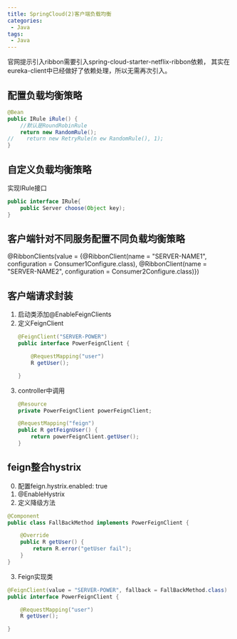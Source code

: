 ```yaml
---
title: SpringCloud(2)客户端负载均衡
categories:
 - Java
tags: 
 - Java
---
```


官网提示引入ribbon需要引入spring-cloud-starter-netflix-ribbon依赖，
其实在eureka-client中已经做好了依赖处理，所以无需再次引入。

## 配置负载均衡策略
````java
@Bean
public IRule iRule() {
    //默认是RoundRobinRule
    return new RandomRule();
//    return new RetryRule(n ew RandomRule(), 1);
}
````

## 自定义负载均衡策略
实现IRule接口
````java
public interface IRule{
    public Server choose(Object key);
}
````

## 客户端针对不同服务配置不同负载均衡策略
@RibbonClients(value = {@RibbonClient(name = "SERVER-NAME1", configuration = Consumer1Configure.class),
                        @RibbonClient(name = "SERVER-NAME2", configuration = Consumer2Configure.class)})

## 客户端请求封装
1. 启动类添加@EnableFeignClients
2. 定义FeignClient
    ````java
    @FeignClient("SERVER-POWER")
    public interface PowerFeignClient {
    
        @RequestMapping("user")
        R getUser();
    
    }
    ````
3. controller中调用
    ````java
    @Resource
    private PowerFeignClient powerFeignClient;
    
    @RequestMapping("feign")
    public R getFeignUser() {
        return powerFeignClient.getUser();
    }
    ````

## feign整合hystrix
0. 配置feign.hystrix.enabled: true
1. @EnableHystrix
2. 定义降级方法
````java
@Component
public class FallBackMethod implements PowerFeignClient {

    @Override
    public R getUser() {
        return R.error("getUser fail");
    }
}
````
3. Feign实现类
````java
@FeignClient(value = "SERVER-POWER", fallback = FallBackMethod.class)
public interface PowerFeignClient {

    @RequestMapping("user")
    R getUser();

}
````



